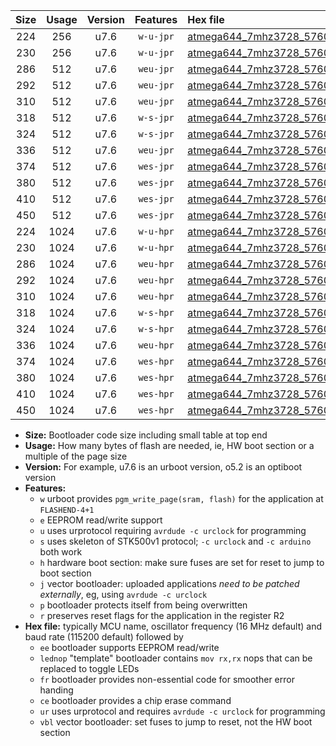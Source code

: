 |Size|Usage|Version|Features|Hex file|
|:-:|:-:|:-:|:-:|:--|
|224|256|u7.6|`w-u-jpr`|[atmega644_7mhz3728_57600bps_ur_vbl.hex](https://raw.githubusercontent.com/stefanrueger/urboot/main/bootloaders/atmega644/fcpu_7mhz3728/57600_bps/atmega644_7mhz3728_57600bps_ur_vbl.hex)|
|230|256|u7.6|`w-u-jpr`|[atmega644_7mhz3728_57600bps_lednop_ur_vbl.hex](https://raw.githubusercontent.com/stefanrueger/urboot/main/bootloaders/atmega644/fcpu_7mhz3728/57600_bps/atmega644_7mhz3728_57600bps_lednop_ur_vbl.hex)|
|286|512|u7.6|`weu-jpr`|[atmega644_7mhz3728_57600bps_ee_ur_vbl.hex](https://raw.githubusercontent.com/stefanrueger/urboot/main/bootloaders/atmega644/fcpu_7mhz3728/57600_bps/atmega644_7mhz3728_57600bps_ee_ur_vbl.hex)|
|292|512|u7.6|`weu-jpr`|[atmega644_7mhz3728_57600bps_ee_lednop_ur_vbl.hex](https://raw.githubusercontent.com/stefanrueger/urboot/main/bootloaders/atmega644/fcpu_7mhz3728/57600_bps/atmega644_7mhz3728_57600bps_ee_lednop_ur_vbl.hex)|
|310|512|u7.6|`weu-jpr`|[atmega644_7mhz3728_57600bps_ee_lednop_fr_ur_vbl.hex](https://raw.githubusercontent.com/stefanrueger/urboot/main/bootloaders/atmega644/fcpu_7mhz3728/57600_bps/atmega644_7mhz3728_57600bps_ee_lednop_fr_ur_vbl.hex)|
|318|512|u7.6|`w-s-jpr`|[atmega644_7mhz3728_57600bps_vbl.hex](https://raw.githubusercontent.com/stefanrueger/urboot/main/bootloaders/atmega644/fcpu_7mhz3728/57600_bps/atmega644_7mhz3728_57600bps_vbl.hex)|
|324|512|u7.6|`w-s-jpr`|[atmega644_7mhz3728_57600bps_lednop_vbl.hex](https://raw.githubusercontent.com/stefanrueger/urboot/main/bootloaders/atmega644/fcpu_7mhz3728/57600_bps/atmega644_7mhz3728_57600bps_lednop_vbl.hex)|
|336|512|u7.6|`weu-jpr`|[atmega644_7mhz3728_57600bps_ee_lednop_fr_ce_ur_vbl.hex](https://raw.githubusercontent.com/stefanrueger/urboot/main/bootloaders/atmega644/fcpu_7mhz3728/57600_bps/atmega644_7mhz3728_57600bps_ee_lednop_fr_ce_ur_vbl.hex)|
|374|512|u7.6|`wes-jpr`|[atmega644_7mhz3728_57600bps_ee_vbl.hex](https://raw.githubusercontent.com/stefanrueger/urboot/main/bootloaders/atmega644/fcpu_7mhz3728/57600_bps/atmega644_7mhz3728_57600bps_ee_vbl.hex)|
|380|512|u7.6|`wes-jpr`|[atmega644_7mhz3728_57600bps_ee_lednop_vbl.hex](https://raw.githubusercontent.com/stefanrueger/urboot/main/bootloaders/atmega644/fcpu_7mhz3728/57600_bps/atmega644_7mhz3728_57600bps_ee_lednop_vbl.hex)|
|410|512|u7.6|`wes-jpr`|[atmega644_7mhz3728_57600bps_ee_lednop_fr_vbl.hex](https://raw.githubusercontent.com/stefanrueger/urboot/main/bootloaders/atmega644/fcpu_7mhz3728/57600_bps/atmega644_7mhz3728_57600bps_ee_lednop_fr_vbl.hex)|
|450|512|u7.6|`wes-jpr`|[atmega644_7mhz3728_57600bps_ee_lednop_fr_ce_vbl.hex](https://raw.githubusercontent.com/stefanrueger/urboot/main/bootloaders/atmega644/fcpu_7mhz3728/57600_bps/atmega644_7mhz3728_57600bps_ee_lednop_fr_ce_vbl.hex)|
|224|1024|u7.6|`w-u-hpr`|[atmega644_7mhz3728_57600bps_ur.hex](https://raw.githubusercontent.com/stefanrueger/urboot/main/bootloaders/atmega644/fcpu_7mhz3728/57600_bps/atmega644_7mhz3728_57600bps_ur.hex)|
|230|1024|u7.6|`w-u-hpr`|[atmega644_7mhz3728_57600bps_lednop_ur.hex](https://raw.githubusercontent.com/stefanrueger/urboot/main/bootloaders/atmega644/fcpu_7mhz3728/57600_bps/atmega644_7mhz3728_57600bps_lednop_ur.hex)|
|286|1024|u7.6|`weu-hpr`|[atmega644_7mhz3728_57600bps_ee_ur.hex](https://raw.githubusercontent.com/stefanrueger/urboot/main/bootloaders/atmega644/fcpu_7mhz3728/57600_bps/atmega644_7mhz3728_57600bps_ee_ur.hex)|
|292|1024|u7.6|`weu-hpr`|[atmega644_7mhz3728_57600bps_ee_lednop_ur.hex](https://raw.githubusercontent.com/stefanrueger/urboot/main/bootloaders/atmega644/fcpu_7mhz3728/57600_bps/atmega644_7mhz3728_57600bps_ee_lednop_ur.hex)|
|310|1024|u7.6|`weu-hpr`|[atmega644_7mhz3728_57600bps_ee_lednop_fr_ur.hex](https://raw.githubusercontent.com/stefanrueger/urboot/main/bootloaders/atmega644/fcpu_7mhz3728/57600_bps/atmega644_7mhz3728_57600bps_ee_lednop_fr_ur.hex)|
|318|1024|u7.6|`w-s-hpr`|[atmega644_7mhz3728_57600bps.hex](https://raw.githubusercontent.com/stefanrueger/urboot/main/bootloaders/atmega644/fcpu_7mhz3728/57600_bps/atmega644_7mhz3728_57600bps.hex)|
|324|1024|u7.6|`w-s-hpr`|[atmega644_7mhz3728_57600bps_lednop.hex](https://raw.githubusercontent.com/stefanrueger/urboot/main/bootloaders/atmega644/fcpu_7mhz3728/57600_bps/atmega644_7mhz3728_57600bps_lednop.hex)|
|336|1024|u7.6|`weu-hpr`|[atmega644_7mhz3728_57600bps_ee_lednop_fr_ce_ur.hex](https://raw.githubusercontent.com/stefanrueger/urboot/main/bootloaders/atmega644/fcpu_7mhz3728/57600_bps/atmega644_7mhz3728_57600bps_ee_lednop_fr_ce_ur.hex)|
|374|1024|u7.6|`wes-hpr`|[atmega644_7mhz3728_57600bps_ee.hex](https://raw.githubusercontent.com/stefanrueger/urboot/main/bootloaders/atmega644/fcpu_7mhz3728/57600_bps/atmega644_7mhz3728_57600bps_ee.hex)|
|380|1024|u7.6|`wes-hpr`|[atmega644_7mhz3728_57600bps_ee_lednop.hex](https://raw.githubusercontent.com/stefanrueger/urboot/main/bootloaders/atmega644/fcpu_7mhz3728/57600_bps/atmega644_7mhz3728_57600bps_ee_lednop.hex)|
|410|1024|u7.6|`wes-hpr`|[atmega644_7mhz3728_57600bps_ee_lednop_fr.hex](https://raw.githubusercontent.com/stefanrueger/urboot/main/bootloaders/atmega644/fcpu_7mhz3728/57600_bps/atmega644_7mhz3728_57600bps_ee_lednop_fr.hex)|
|450|1024|u7.6|`wes-hpr`|[atmega644_7mhz3728_57600bps_ee_lednop_fr_ce.hex](https://raw.githubusercontent.com/stefanrueger/urboot/main/bootloaders/atmega644/fcpu_7mhz3728/57600_bps/atmega644_7mhz3728_57600bps_ee_lednop_fr_ce.hex)|

- **Size:** Bootloader code size including small table at top end
- **Usage:** How many bytes of flash are needed, ie, HW boot section or a multiple of the page size
- **Version:** For example, u7.6 is an urboot version, o5.2 is an optiboot version
- **Features:**
  + `w` urboot provides `pgm_write_page(sram, flash)` for the application at `FLASHEND-4+1`
  + `e` EEPROM read/write support
  + `u` uses urprotocol requiring `avrdude -c urclock` for programming
  + `s` uses skeleton of STK500v1 protocol; `-c urclock` and `-c arduino` both work
  + `h` hardware boot section: make sure fuses are set for reset to jump to boot section
  + `j` vector bootloader: uploaded applications *need to be patched externally*, eg, using `avrdude -c urclock`
  + `p` bootloader protects itself from being overwritten
  + `r` preserves reset flags for the application in the register R2
- **Hex file:** typically MCU name, oscillator frequency (16 MHz default) and baud rate (115200 default) followed by
  + `ee` bootloader supports EEPROM read/write
  + `lednop` "template" bootloader contains `mov rx,rx` nops that can be replaced to toggle LEDs
  + `fr` bootloader provides non-essential code for smoother error handing
  + `ce` bootloader provides a chip erase command
  + `ur` uses urprotocol and requires `avrdude -c urclock` for programming
  + `vbl` vector bootloader: set fuses to jump to reset, not the HW boot section
